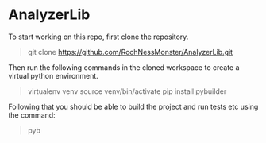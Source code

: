 # AnalyzerLib

To start working on this repo, first clone the repository.  
> git clone https://github.com/RochNessMonster/AnalyzerLib.git

Then run the following commands in the cloned workspace to create a virtual python environment.
> virtualenv venv
> source venv/bin/activate
> pip install pybuilder

Following that you should be able to build the project and run tests etc using the command: 
> pyb

